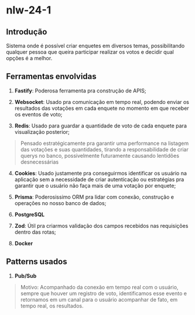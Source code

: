 # nlw-24-1

## Introdução

Sistema onde é possível criar enquetes em diversos temas, possibilitando qualquer pessoa que queira participar realizar os votos e decidir qual opções é a melhor.

## Ferramentas envolvidas

1. **Fastify**: Poderosa ferramenta pra construção de APIS;

2. **Websocket**: Usado pra comunicação em tempo real, podendo enviar os resultados das votações em cada enquete no momento em que receber os eventos de voto;

3. **Redis**: Usado para guardar a quantidade de voto de cada enquete para visualização posterior;

> Pensado estratégicamente pra garantir uma performance na listagem das votações e suas quantidades, tirando a responsabilidade de criar querys no banco, possivelmente futuramente causando lentidões desnecessárias

4. **Cookies**: Usado justamente pra conseguirmos identificar os usuário na aplicação sem a necessidade de criar autenticação ou estratégias pra garantir que o usuário não faça mais de uma votação por enquete;

5. **Prisma**: Poderosissimo ORM pra lidar com conexão, construção e operações no nosso banco de dados;

6. **PostgreSQL**

7. **Zod**: Útil pra criarmos validação dos campos recebidos nas requisições dentro das rotas;

8. **Docker**

## Patterns usados

1. **Pub/Sub**

> Motivo: Acompanhado da conexão em tempo real com o usuário, sempre que houver um registro de voto, identificamos esse evento e retornamos em um canal para o usuário acompanhar de fato, em tempo real, os resultados.
